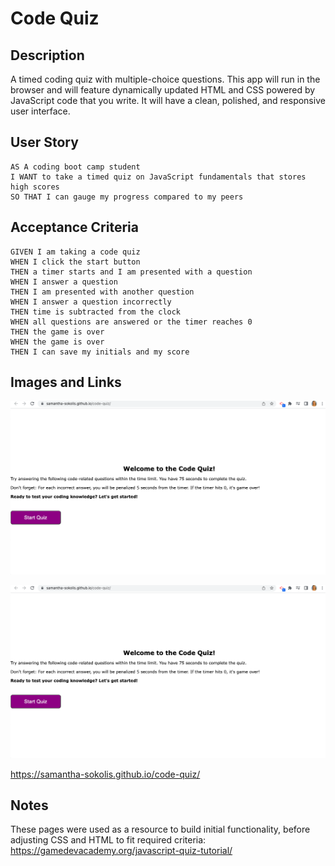 # Code Quiz

## Description

 A timed coding quiz with multiple-choice questions. This app will run in the browser and will feature dynamically updated HTML and CSS powered by JavaScript code that you write. It will have a clean, polished, and responsive user interface. 

## User Story

```
AS A coding boot camp student
I WANT to take a timed quiz on JavaScript fundamentals that stores high scores
SO THAT I can gauge my progress compared to my peers
```

## Acceptance Criteria

```
GIVEN I am taking a code quiz
WHEN I click the start button
THEN a timer starts and I am presented with a question
WHEN I answer a question
THEN I am presented with another question
WHEN I answer a question incorrectly
THEN time is subtracted from the clock
WHEN all questions are answered or the timer reaches 0
THEN the game is over
WHEN the game is over
THEN I can save my initials and my score
```

## Images and Links

![Screenshot of quiz page](./assets/screenshot_quiz1.png)

![Screenshot of quiz question page](./assets/screenshot_quiz1.png)

https://samantha-sokolis.github.io/code-quiz/



## Notes
These pages were used as a resource to build initial functionality, before adjusting CSS and HTML to fit required criteria: 
https://gamedevacademy.org/javascript-quiz-tutorial/
